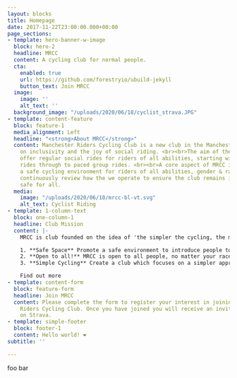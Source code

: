 ```yaml
---
layout: blocks
title: Homepage
date: 2017-11-22T23:00:00.000+00:00
page_sections:
- template: hero-banner-w-image
  block: hero-2
  headline: MRCC
  content: A cycling club for normal people.
  cta:
    enabled: true
    url: https://github.com/forestryio/ubuild-jekyll
    button_text: Join MRCC
  image:
    image: ''
    alt_text: ''
  background_image: "/uploads/2020/06/18/cyclist_strava.JPG"
- template: content-feature
  block: feature-1
  media_alignment: Left
  headline: "<strong>About MRCC</strong>"
  content: Manchester Riders Cycling Club is a new club in the Manchester area focussing
    on inclusivity and the joy of social riding. <br><br>The aim of the club is to
    offer regular social rides for riders of all abilities, starting with introductory
    rides through to paced group rides. <br><br>A core aspect of MRCC is to create
    a safe cycling environment for riders of all abilities, gender & race; MRCC will
    continuously review how the we operate to ensure the club remains inclusive and
    safe for all.
  media:
    image: "/uploads/2020/06/10/mrcc-bl-vt.svg"
    alt_text: Cyclist Riding
- template: 1-column-text
  block: one-column-1
  headline: Club Mission
  content: |-
    MRCC is club founded on the idea of 'the simpler the cycling, the more accessible and enjoyable cycling can be'.

    1. **Safe Space** Promote a safe environment to introduce people to cycling and its health benefits.
    2. **Open to all!** MRCC is open to all people, no matter your race, gender, religion, sexuality, you are welcome.
    3. **Simple Cycling** Create a club which focuses on a simpler approach to a cycling club. Just riding.

    Find out more
- template: content-form
  block: feature-form
  headline: Join MRCC
  content: Please complete the form to register your interest in joining Manchester
    Riders Cycling Club. Once you have joined you will receive an invite to join MRCC
    on Strava.
- template: simple-footer
  block: footer-1
  content: Hello world! ❤︎
subtitle: ''

---
```

foo bar